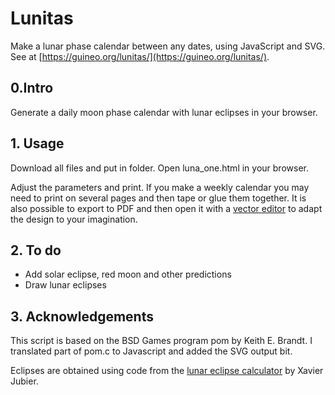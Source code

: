 # Lunitas

Make a lunar phase calendar between any dates, using JavaScript and SVG. See at [https://guineo.org/lunitas/](https://guineo.org/lunitas/).

## 0.Intro

Generate a daily moon phase calendar with lunar eclipses in your browser. 

## 1. Usage

Download all files and put in folder. Open luna_one.html in your browser.

Adjust the parameters and print. If you make a weekly calendar you may need to print on several pages and then tape or glue them together. It is also possible to export to PDF and then open it with a [vector editor](https://inkscape.org/) to adapt the design to your imagination.

## 2. To do

- Add solar eclipse, red moon and other predictions
- Draw lunar eclipses

## 3. Acknowledgements

This script is based on the BSD Games program pom by Keith E. Brandt. I translated part of pom.c to Javascript and added the SVG output bit.

Eclipses are obtained using code from the [lunar eclipse calculator](http://xjubier.free.fr/en/site_pages/LunarEclipseCalculator.html) by Xavier Jubier.

